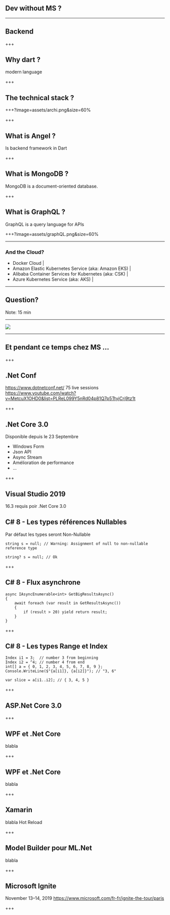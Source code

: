 ## Dev without MS ? 

---
## Backend

+++
## Why dart ? 

modern language 

+++
## The technical stack  ? 

+++?image=assets/archi.png&size=60%

+++

## What is Angel ? 

Is backend framework in Dart

+++

## What is MongoDB ? 

MongoDB is a document-oriented database.

+++

## What is GraphQL ? 

GraphQL is a query language for APIs

+++?image=assets/graphQL.png&size=60%

---

### And the Cloud? 

- Docker Cloud |
- Amazon Elastic Kubernetes Service (aka: Amazon EKS) |
- Alibaba Container Services for Kubernetes (aka: CSK) |
- Azure Kubernetes Service (aka: AKS) | 

---

## Question?

Note: 15 min

---

<img src="assets/Unitag_QRCode_1537289038135.png" class="qr_code">

--- 

## Et pendant ce temps chez MS ...

+++

## .Net Conf

https://www.dotnetconf.net/
75 live sessions
https://www.youtube.com/watch?v=MetcuX1OHD0&list=PLReL099Y5nRd04p81Q7p5TtyjCrj9tz1t

+++

## .Net Core 3.0

Disponible depuis le 23 Septembre
* Windows Form 
* Json API
* Async Stream
* Amélioration de performance
* ...

+++

## Visual Studio 2019
16.3 requis poir .Net Core 3.0

## C# 8 - Les types références Nullables
Par défaut les types seront Non-Nullable
````
string s = null; // Warning: Assignment of null to non-nullable reference type
````

````
string? s = null; // Ok
````

+++

## C# 8 - Flux asynchrone

````
async IAsyncEnumerable<int> GetBigResultsAsync() 
{ 
    await foreach (var result in GetResultsAsync()) 
    { 
        if (result > 20) yield return result;  
    } 
}
````
+++

## C# 8 - Les types Range et Index

````
Index i1 = 3;  // number 3 from beginning 
Index i2 = ^4; // number 4 from end 
int[] a = { 0, 1, 2, 3, 4, 5, 6, 7, 8, 9 }; 
Console.WriteLine($"{a[i1]}, {a[i2]}"); // "3, 6"
````
````
var slice = a[i1..i2]; // { 3, 4, 5 }
````
+++

## ASP.Net Core 3.0


+++

## WPF et .Net Core

blabla

+++

## WPF et .Net Core

blabla

+++

## Xamarin

blabla Hot Reload

+++

## Model Builder pour ML.Net

blabla 

+++

## Microsoft Ignite
November 13–14, 2019
https://www.microsoft.com/fr-fr/ignite-the-tour/paris

+++
